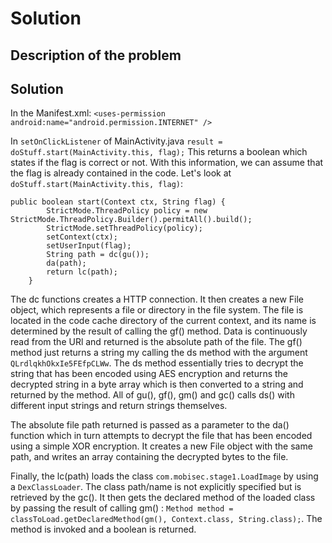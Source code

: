 # Solution

## Description of the problem

## Solution

In the Manifest.xml:
`<uses-permission android:name="android.permission.INTERNET" />`

In `setOnClickListener` of MainActivity.java
`result = doStuff.start(MainActivity.this, flag);`
This returns a boolean which states if the flag is correct or not. With this information, we can
assume that the flag is already contained in the code. Let's look
at `doStuff.start(MainActivity.this, flag)`:

````
public boolean start(Context ctx, String flag) {
        StrictMode.ThreadPolicy policy = new StrictMode.ThreadPolicy.Builder().permitAll().build();
        StrictMode.setThreadPolicy(policy);
        setContext(ctx);
        setUserInput(flag);
        String path = dc(gu());
        da(path);
        return lc(path);
    }
````

The dc functions creates a HTTP connection. It then creates a new File object, which represents a
file or directory in the file system. The file is located in the code cache directory of the current
context, and its name is determined by the result of calling the gf() method. Data is continuously
read from the URl and returned is the absolute path of the file. The gf() method just returns a
string my calling the ds method with the argument `QLrdlqkhOkxIe5FEfpCLWw`. The ds method
essentially tries to decrypt the string that has been encoded using AES encryption and returns the
decrypted string in a byte array which is then converted to a string and returned by the method. All
of gu(), gf(), gm() and gc() calls ds() with different input strings and return strings themselves.

The absolute file path returned is passed as a parameter to the da() function which in turn attempts
to decrypt the file that has been encoded using a simple XOR encryption. It creates a new File
object with the same path, and writes an array containing the decrypted bytes to the file.

Finally, the lc(path) loads the class `com.mobisec.stage1.LoadImage` by using a `DexClassLoader`.
The class path/name is not explicitly specified but is retrieved by the gc(). It then gets the
declared method of the loaded class by passing the result of calling gm() :
`Method method = classToLoad.getDeclaredMethod(gm(), Context.class, String.class);`. The method is
invoked and a boolean is returned. 